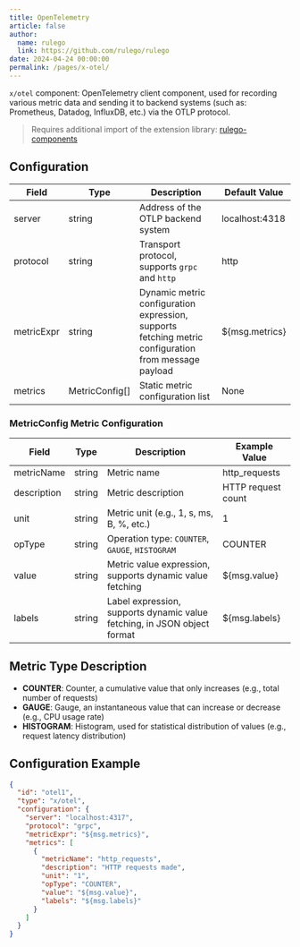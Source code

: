 ```yaml
---
title: OpenTelemetry 
article: false
author: 
  name: rulego
  link: https://github.com/rulego/rulego
date: 2024-04-24 00:00:00
permalink: /pages/x-otel/
---
```


`x/otel` component: <Badge text="v0.28.0+"/> OpenTelemetry client component, used for recording various metric data and sending it to backend systems (such as: Prometheus, Datadog, InfluxDB, etc.) via the OTLP protocol.

> Requires additional import of the extension library: [rulego-components](https://github.com/rulego/rulego-components)

## Configuration

| Field      | Type           | Description                                                                                          | Default Value  |
|------------|----------------|------------------------------------------------------------------------------------------------------|----------------|
| server     | string         | Address of the OTLP backend system                                                                   | localhost:4318 |
| protocol   | string         | Transport protocol, supports `grpc` and `http`                                                       | http           |
| metricExpr | string         | Dynamic metric configuration expression, supports fetching metric configuration from message payload | ${msg.metrics} |
| metrics    | MetricConfig[] | Static metric configuration list                                                                     | None           |

### MetricConfig Metric Configuration

| Field       | Type   | Description                                                              | Example Value      |
|-------------|--------|--------------------------------------------------------------------------|--------------------|
| metricName  | string | Metric name                                                              | http_requests      |
| description | string | Metric description                                                       | HTTP request count |
| unit        | string | Metric unit (e.g., 1, s, ms, B, %, etc.)                                 | 1                  |
| opType      | string | Operation type: `COUNTER`, `GAUGE`, `HISTOGRAM`                          | COUNTER            |
| value       | string | Metric value expression, supports dynamic value fetching                 | ${msg.value}       |
| labels      | string | Label expression, supports dynamic value fetching, in JSON object format | ${msg.labels}      |

## Metric Type Description

- **COUNTER**: Counter, a cumulative value that only increases (e.g., total number of requests)
- **GAUGE**: Gauge, an instantaneous value that can increase or decrease (e.g., CPU usage rate)
- **HISTOGRAM**: Histogram, used for statistical distribution of values (e.g., request latency distribution)

## Configuration Example

```json
{
  "id": "otel1",
  "type": "x/otel",
  "configuration": {
    "server": "localhost:4317",
    "protocol": "grpc",
    "metricExpr": "${msg.metrics}",
    "metrics": [
      {
        "metricName": "http_requests",
        "description": "HTTP requests made",
        "unit": "1",
        "opType": "COUNTER",
        "value": "${msg.value}",
        "labels": "${msg.labels}"
      }
    ]
  }
}